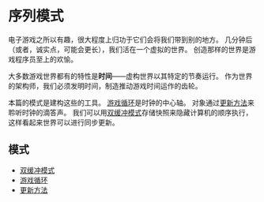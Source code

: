 # 序列模式

电子游戏之所以有趣，很大程度上归功于它们会将我们带到别的地方。
几分钟后（或者，诚实点，可能会更长），我们活在一个虚拟的世界。
创造那样的世界是游戏程序员至上的欢愉。

大多数游戏世界都有的特性是**时间**——虚构世界以其特定的节奏运行。
作为世界的架构师，我们必须发明时间，制造推动游戏时间运作的齿轮。

本篇的模式是建构这些的工具。
[游戏循环](04-2游戏循环.md)是时钟的中心轴。
对象通过[更新方法](04-3更新方法.md)来聆听时钟的滴答声。
我们可以用[双缓冲模式](04-1双缓冲模式.md)存储快照来隐藏计算机的顺序执行，这样看起来世界可以进行同步更新。

## 模式

- [双缓冲模式](04-1双缓冲模式.md)
- [游戏循环](04-2游戏循环.md)
- [更新方法](04-3更新方法.md)
